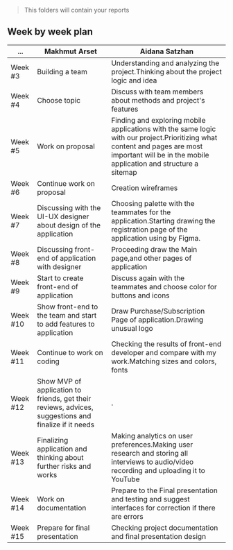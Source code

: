 > This folders will contain your reports
## Week by week plan
|...|Makhmut Arset|Aidana Satzhan|
|---|---|---|
|Week #3|Building a team|Understanding and analyzing the project.Thinking about the project logic and idea|
|Week #4|Choose topic|Discuss with team members about methods and project's features|
|Week #5|Work on proposal|Finding and exploring mobile applications with the same logic with our project.Prioritizing what content and pages are most important will be in the mobile application and structure a sitemap|
|Week #6|Continue work on proposal|Creation wireframes|
|Week #7|Discussing with the UI-UX designer about design of the application|Choosing palette with the teammates for the application.Starting drawing the registration page of the application using by Figma.|
|Week #8|Discussing front-end of application with designer|Proceeding draw the Main page,and other pages of application|
|Week #9|Start to create front-end of application|Discuss again with the teammates and choose color for buttons and icons|
|Week #10|Show front-end to the team and start to add features to application|Draw Purchase/Subscription Page of application.Drawing unusual logo|
|Week #11|Continue to work on coding|Checking the results of front-end developer and compare with my work.Matching sizes and colors, fonts|
|Week #12|Show MVP of application to friends, get their reviews, advices, suggestions and finalize if it needs|.|
|Week #13|Finalizing application and thinking about further risks and works|Making analytics on user preferences.Making user research and storing all interviews to audio/video recording and uploading it to YouTube |
|Week #14|Work on documentation|Prepare to the Final presentation and testing and suggest interfaces for correction if there are  errors |
|Week #15|Prepare for final presentation|Checking project documentation and final presentation design|
